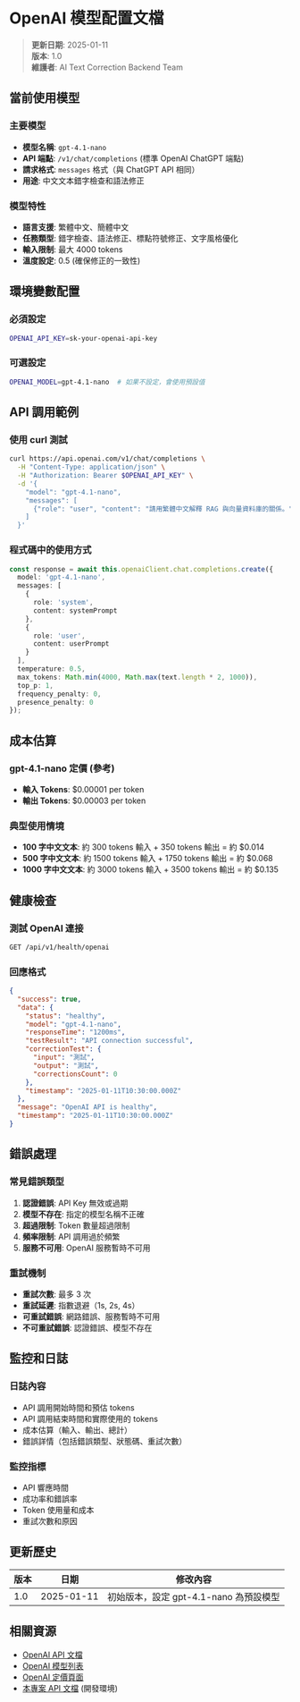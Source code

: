# OpenAI 模型配置文檔

> **更新日期**: 2025-01-11  
> **版本**: 1.0  
> **維護者**: AI Text Correction Backend Team

## 當前使用模型

### 主要模型
- **模型名稱**: `gpt-4.1-nano`
- **API 端點**: `/v1/chat/completions` (標準 OpenAI ChatGPT 端點)
- **請求格式**: `messages` 格式（與 ChatGPT API 相同）
- **用途**: 中文文本錯字檢查和語法修正

### 模型特性
- **語言支援**: 繁體中文、簡體中文
- **任務類型**: 錯字檢查、語法修正、標點符號修正、文字風格優化
- **輸入限制**: 最大 4000 tokens
- **溫度設定**: 0.5 (確保修正的一致性)

## 環境變數配置

### 必須設定
```bash
OPENAI_API_KEY=sk-your-openai-api-key
```

### 可選設定
```bash
OPENAI_MODEL=gpt-4.1-nano  # 如果不設定，會使用預設值
```

## API 調用範例

### 使用 curl 測試
```bash
curl https://api.openai.com/v1/chat/completions \
  -H "Content-Type: application/json" \
  -H "Authorization: Bearer $OPENAI_API_KEY" \
  -d '{
    "model": "gpt-4.1-nano",
    "messages": [
      {"role": "user", "content": "請用繁體中文解釋 RAG 與向量資料庫的關係。"}
    ]
  }'
```

### 程式碼中的使用方式
```typescript
const response = await this.openaiClient.chat.completions.create({
  model: 'gpt-4.1-nano',
  messages: [
    {
      role: 'system',
      content: systemPrompt
    },
    {
      role: 'user',
      content: userPrompt
    }
  ],
  temperature: 0.5,
  max_tokens: Math.min(4000, Math.max(text.length * 2, 1000)),
  top_p: 1,
  frequency_penalty: 0,
  presence_penalty: 0
});
```

## 成本估算

### gpt-4.1-nano 定價 (參考)
- **輸入 Tokens**: $0.00001 per token
- **輸出 Tokens**: $0.00003 per token

### 典型使用情境
- **100 字中文文本**: 約 300 tokens 輸入 + 350 tokens 輸出 = 約 $0.014
- **500 字中文文本**: 約 1500 tokens 輸入 + 1750 tokens 輸出 = 約 $0.068
- **1000 字中文文本**: 約 3000 tokens 輸入 + 3500 tokens 輸出 = 約 $0.135

## 健康檢查

### 測試 OpenAI 連接
```bash
GET /api/v1/health/openai
```

### 回應格式
```json
{
  "success": true,
  "data": {
    "status": "healthy",
    "model": "gpt-4.1-nano",
    "responseTime": "1200ms",
    "testResult": "API connection successful",
    "correctionTest": {
      "input": "測試",
      "output": "測試",
      "correctionsCount": 0
    },
    "timestamp": "2025-01-11T10:30:00.000Z"
  },
  "message": "OpenAI API is healthy",
  "timestamp": "2025-01-11T10:30:00.000Z"
}
```

## 錯誤處理

### 常見錯誤類型
1. **認證錯誤**: API Key 無效或過期
2. **模型不存在**: 指定的模型名稱不正確
3. **超過限制**: Token 數量超過限制
4. **頻率限制**: API 調用過於頻繁
5. **服務不可用**: OpenAI 服務暫時不可用

### 重試機制
- **重試次數**: 最多 3 次
- **重試延遲**: 指數退避（1s, 2s, 4s）
- **可重試錯誤**: 網路錯誤、服務暫時不可用
- **不可重試錯誤**: 認證錯誤、模型不存在

## 監控和日誌

### 日誌內容
- API 調用開始時間和預估 tokens
- API 調用結束時間和實際使用的 tokens
- 成本估算（輸入、輸出、總計）
- 錯誤詳情（包括錯誤類型、狀態碼、重試次數）

### 監控指標
- API 響應時間
- 成功率和錯誤率
- Token 使用量和成本
- 重試次數和原因

## 更新歷史

| 版本 | 日期 | 修改內容 |
|------|------|----------|
| 1.0 | 2025-01-11 | 初始版本，設定 gpt-4.1-nano 為預設模型 |

## 相關資源

- [OpenAI API 文檔](https://platform.openai.com/docs/api-reference)
- [OpenAI 模型列表](https://platform.openai.com/docs/models)
- [OpenAI 定價頁面](https://openai.com/pricing)
- [本專案 API 文檔](http://localhost:3001/api/docs) (開發環境)